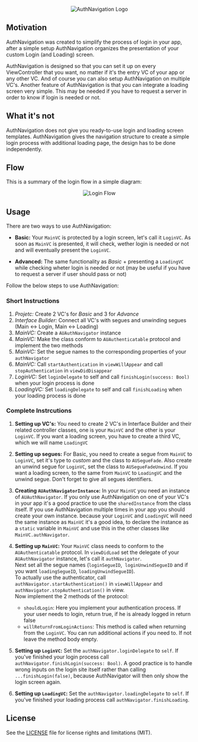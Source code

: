 <p align="center">
  <img src="https://github.com/columbbus/AuthNavigation/blob/master/Assets/LogoHeader.png?raw=true" alt="AuthNavigation Logo"/>
</p>

## Motivation
AuthNavigation was created to simplify the process of login in your app, after a simple setup AuthNavigation organizes the presentation of your custom Login (and Loading) screen.

AuthNavigation is designed so that you can set it up on every ViewController that you want, no matter if it's the entry VC of your app or any other VC. And of course you can also setup AuthNavigation on multiple VC's.
Another feature of AuthNavigation is that you can integrate a loading screen very simple. This may be needed if you have to request a server in order to know if login is needed or not.


## What it's not
AuthNavigation does not give you ready-to-use login and loading screen templates. AuthNavigation gives the navigation structure to create a simple login process with additional loading page, the design has to be done independently.


## Flow
This is a summary of the login flow in a simple diagram:

<p align="center">
  <img src="https://github.com/columbbus/AuthNavigation/blob/master/Assets/Flow-detailed.png?raw=true" alt="Login Flow"/>
</p>


## Usage
There are two ways to use AuthNavigation:

* **Basic:** Your `MainVC` is protected by a login screen, let's call it `LoginVC`. As soon as `MainVC` is presented, it will check, wether login is needed or not and will eventually present the `LoginVC`.

* **Advanced:** The same functionality as *Basic* + presenting a `LoadingVC` while checking wheter login is needed or not (may be useful if you have to request a server if user should pass or not)


Follow the below steps to use AuthNavigation:

### Short Instructions

1. *Projetc:* Create 2 VC's for *Basic* and 3 for *Advance*
2. *Interface Builder:* Connect all VC's with segues and unwinding segues (Main <-> Login, Main <-> Loading)
3. *MainVC:* Create a `AUAuthNavigator` instance
4. *MainVC:* Make the class conform to `AUAuthenticatable` protocol and implement the two methods
5. *MainVC:* Set the segue names to the corresponding properties of your `authNavigator`
6. *MainVC:* Call `startAuthentication` in `viewWillAppear` and call `stopAuthentication` in `viewDidDisappear`
7. *LoginVC:* Set `loginDelegate` to self and call `finishLogin(success: Bool)` when your login process is done
8. *LoadingVC:* Set `loadingDelegate` to self and call `finishLoading` when your loading process is done


### Complete Instrcutions

1. **Setting up VC's:** You need to create 2 VC's in Interface Builder and their related controller classes, one is your `MainVC` and the other is your `LoginVC`. If you want a loading screen, you have to create a third VC, which we will name `LoadingVC`

2. **Setting up segues:** For Basic, you need to create a segue from `MainVC` to `LoginVC`, set it's type to *custom* and the class to `AUSegueFade`. Also create an unwind segue for `LoginVC`, set the class to `AUSegueFadeUnwind`. If you want a loading screen, to the same from `MainVC` to `LoadingVC` and the unwind segue. Don't forget to give all segues identifiers.

3. **Creating `AUAuthNavigatorInstance`:** In your `MainVC` you need an instance of `AUAuthNavigator`. If you only use AuthNavigation on one of your VC's in your app it's a good practice to use the `sharedInstance` from the class itself. If you use AuthNavigation multiple times in your app you should create your own instance. because your `LoginVC` and `LoadingVC` will need the same instance as `MainVC` it's a good idea, to declare the instance as a `static` variable in `MainVC` and use this in the other classes like `MainVC.authNavigator`.

4. **Setting up `MainVC`:** Your `MainVC` class needs to conform to the `AUAuthenticatable` protocol. In `viewDidLoad` set the delegate of your `AUAuthNavigator` instance, let's call it `authNavigator`.  
 Next set all the segue names (`loginSegueID`,  `loginUnwindSegueID` and if you want `loadingSegueID`, `loadingUnwindSegueID`).  
 To actually use the authenticator, call `authNavigator.startAuthentication()` in `viewWillAppear` and `authNavigator.stopAuthentication()` in view.  
 Now implement the 2 methods of the protocol:
    * `shouldLogin`: Here you implement your authentication process. If your user needs to login, return true, if he is already logged in return false
    * `willReturnFromLoginActions`: This method is called when returning from the `LoginVC`. You can run additional actions if you need to. If not leave the method body empty.

5. **Setting up `LoginVC`:** Set the `authNavigator.loginDelegate` to `self`. If you've finished your login process call `authNavigator.finishLogin(success: Bool)`. A good practice is to handle wrong inputs on the login site itself rather than calling `...finishLogin(false)`, because AuthNavigator will then only show the login screen again.

6. **Setting up `LoadingVC`:** Set the `authNavigator.loadingDelegate` to `self`. If you've finished your loading process call `authNavigator.finishLoading`.




## License
See the [LICENSE](LICENSE) file for license rights and limitations (MIT).
